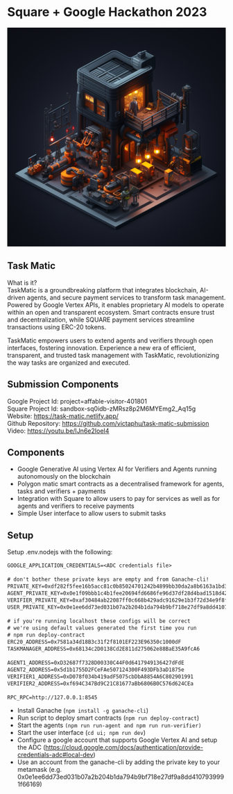 # Square + Google Hackathon 2023
![Task Matic](./isometric.png)  
## Task Matic
What is it?  
TaskMatic is a groundbreaking platform that integrates blockchain, AI-driven agents, and secure payment services to transform task management. Powered by Google Vertex APIs, it enables proprietary AI models to operate within an open and transparent ecosystem. Smart contracts ensure trust and decentralization, while SQUARE payment services streamline transactions using ERC-20 tokens.

TaskMatic empowers users to extend agents and verifiers through open interfaces, fostering innovation. Experience a new era of efficient, transparent, and trusted task management with TaskMatic, revolutionizing the way tasks are organized and executed.

## Submission Components
Google Project Id: project=affable-visitor-401801  
Square Project Id: sandbox-sq0idb-zMRsz8p2M6MYEmg2_Aq15g  
Website: https://task-matic.netlify.app/  
Github Repository: https://github.com/victaphu/task-matic-submission  
Video: https://youtu.be/IJn6e2IoeI4  

## Components
* Google Generative AI using Vertex AI for Verifiers and Agents running autonomously on the blockchain
* Polygon matic smart contracts as a decentralised framework for agents, tasks and verifiers + payments
* Integration with Square to allow users to pay for services as well as for agents and verifiers to receive payments
* Simple User interface to allow users to submit tasks

## Setup

Setup .env.nodejs with the following:
```
GOOGLE_APPLICATION_CREDENTIALS=<ADC credentials file>

# don't bother these private keys are empty and from Ganache-cli!
PRIVATE_KEY=0xdf282f5fee16b5acc81c0b85024701242b4899bb30da2a8b6163a1bd3313f623
AGENT_PRIVATE_KEY=0x0e1f09bbb1c4b1fee20694fd6686fe96d37df28d4bad1518d42657cb47f338fe
VERIFIER_PRIVATE_KEY=0xaf30484ab22087ff0c668b429adc91629e1b3f72d34e9f8fc137372b5d9bb161
USER_PRIVATE_KEY=0x0e1ee6dd73ed031b07a2b204b1da794b9bf718e27df9a8dd4107939991f66169

# if you're running localhost these configs will be correct
# we're using default values generated the first time you run 
# npm run deploy-contract
ERC20_ADDRESS=0x7581a34d18B3c31f2f8101EF223E96350c1000dF
TASKMANAGER_ADDRESS=0x68134c2D0138Cd2E811d275062e88BaE35A9fcA6

AGENT1_ADDRESS=0xD32687f7328D00330C44F0d6417949136427dFdE
AGENT2_ADDRESS=0x5d1b1755D2FCeFAe507124300F493DFb3aD1875e
VERIFIER1_ADDRESS=0xD078f034b419adF5075cbDbA8854A6C802901991
VERIFIER2_ADDRESS=0xf694C347Bd9C21C81677aBb6806B0C576d624CEa

RPC_RPC=http://127.0.0.1:8545
```

* Install Ganache (`npm install -g ganache-cli`)
* Run script to deploy smart contracts (`npm run deploy-contract`)
* Start the agents `(npm run run-agent and npm run run-verifier)`
* Start the user interface (`cd ui; npm run dev`)
* Configure a google account that supports Google Vertex AI and setup the ADC (https://cloud.google.com/docs/authentication/provide-credentials-adc#local-dev)
* Use an account from the ganache-cli by adding the private key to your metamask (e.g. 0x0e1ee6dd73ed031b07a2b204b1da794b9bf718e27df9a8dd4107939991f66169)
